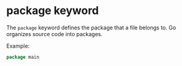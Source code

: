 # package keyword

The `package` keyword defines the package that a file belongs to. Go organizes source code into packages. 

Example:
```go
package main
